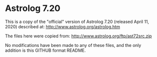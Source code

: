 # Astrolog 7.20

This is a copy of the "official" version of Astrolog 7.20 (released April 11, 2020) described at: http://www.astrolog.org/astrolog.htm

The files here were copied from: http://www.astrolog.org/ftp/ast72src.zip

No modifications have been made to any of these files, and the only addition is this GITHUB format README.
